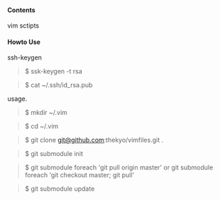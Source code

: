 #### Contents
vim sctipts

#### Howto Use
ssh-keygen

> $ ssk-keygen -t rsa

> $ cat ~/.ssh/id_rsa.pub

usage.

> $ mkdir ~/.vim

> $ cd ~/.vim

> $ git clone git@github.com:thekyo/vimfiles.git .

> $ git submodule init

> $ git submodule foreach 'git pull origin master' or git submodule foreach 'git checkout master; git pull'

> $ git submodule update
